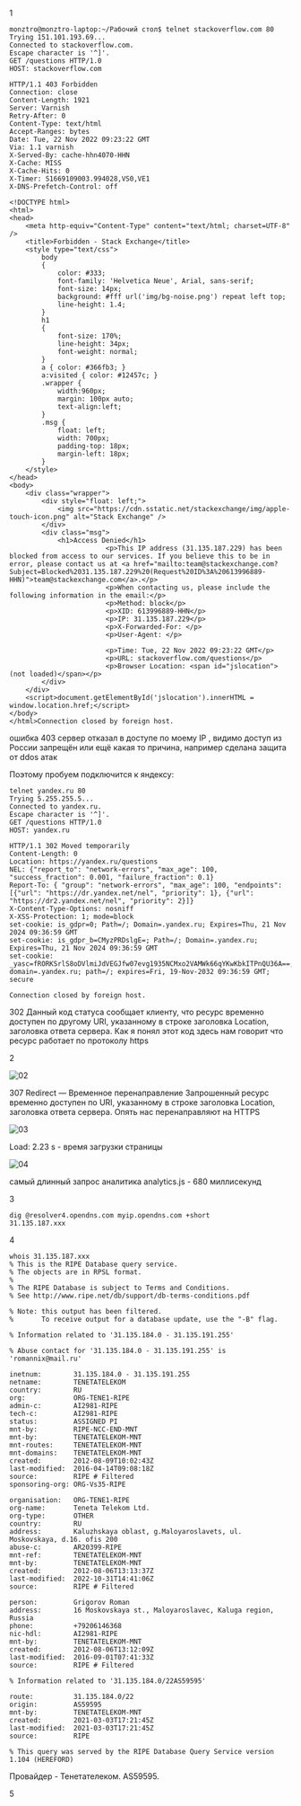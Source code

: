 1

```
monztro@monztro-laptop:~/Рабочий стол$ telnet stackoverflow.com 80
Trying 151.101.193.69...
Connected to stackoverflow.com.
Escape character is '^]'.
GET /questions HTTP/1.0
HOST: stackoverflow.com

HTTP/1.1 403 Forbidden
Connection: close
Content-Length: 1921
Server: Varnish
Retry-After: 0
Content-Type: text/html
Accept-Ranges: bytes
Date: Tue, 22 Nov 2022 09:23:22 GMT
Via: 1.1 varnish
X-Served-By: cache-hhn4070-HHN
X-Cache: MISS
X-Cache-Hits: 0
X-Timer: S1669109003.994028,VS0,VE1
X-DNS-Prefetch-Control: off

<!DOCTYPE html>
<html>
<head>
    <meta http-equiv="Content-Type" content="text/html; charset=UTF-8" />
    <title>Forbidden - Stack Exchange</title>
    <style type="text/css">
		body
		{
			color: #333;
			font-family: 'Helvetica Neue', Arial, sans-serif;
			font-size: 14px;
			background: #fff url('img/bg-noise.png') repeat left top;
			line-height: 1.4;
		}
		h1
		{
			font-size: 170%;
			line-height: 34px;
			font-weight: normal;
		}
		a { color: #366fb3; }
		a:visited { color: #12457c; }
		.wrapper {
			width:960px;
			margin: 100px auto;
			text-align:left;
		}
		.msg {
			float: left;
			width: 700px;
			padding-top: 18px;
			margin-left: 18px;
		}
    </style>
</head>
<body>
    <div class="wrapper">
		<div style="float: left;">
			<img src="https://cdn.sstatic.net/stackexchange/img/apple-touch-icon.png" alt="Stack Exchange" />
		</div>
		<div class="msg">
			<h1>Access Denied</h1>
                        <p>This IP address (31.135.187.229) has been blocked from access to our services. If you believe this to be in error, please contact us at <a href="mailto:team@stackexchange.com?Subject=Blocked%2031.135.187.229%20(Request%20ID%3A%20613996889-HHN)">team@stackexchange.com</a>.</p>
                        <p>When contacting us, please include the following information in the email:</p>
                        <p>Method: block</p>
                        <p>XID: 613996889-HHN</p>
                        <p>IP: 31.135.187.229</p>
                        <p>X-Forwarded-For: </p>
                        <p>User-Agent: </p>
                        
                        <p>Time: Tue, 22 Nov 2022 09:23:22 GMT</p>
                        <p>URL: stackoverflow.com/questions</p>
                        <p>Browser Location: <span id="jslocation">(not loaded)</span></p>
		</div>
	</div>
	<script>document.getElementById('jslocation').innerHTML = window.location.href;</script>
</body>
</html>Connection closed by foreign host.
```
ошибка 403 сервер отказал в доступе по моему IP , видимо доступ из России запрещён или ещё какая то причина, например сделана защита от ddos атак

Поэтому пробуем подключится к яндексу:
```
telnet yandex.ru 80
Trying 5.255.255.5...
Connected to yandex.ru.
Escape character is '^]'.
GET /questions HTTP/1.0
HOST: yandex.ru

HTTP/1.1 302 Moved temporarily
Content-Length: 0
Location: https://yandex.ru/questions
NEL: {"report_to": "network-errors", "max_age": 100, "success_fraction": 0.001, "failure_fraction": 0.1}
Report-To: { "group": "network-errors", "max_age": 100, "endpoints": [{"url": "https://dr.yandex.net/nel", "priority": 1}, {"url": "https://dr2.yandex.net/nel", "priority": 2}]}
X-Content-Type-Options: nosniff
X-XSS-Protection: 1; mode=block
set-cookie: is_gdpr=0; Path=/; Domain=.yandex.ru; Expires=Thu, 21 Nov 2024 09:36:59 GMT
set-cookie: is_gdpr_b=CMyzPRDslgE=; Path=/; Domain=.yandex.ru; Expires=Thu, 21 Nov 2024 09:36:59 GMT
set-cookie: _yasc=fRORKSrlS8oDVlmiJdVEGJfw07evg1935NCMxo2VAMWk66qYKwKbkITPnQU36A==; domain=.yandex.ru; path=/; expires=Fri, 19-Nov-2032 09:36:59 GMT; secure

Connection closed by foreign host.
```
302 Данный код статуса сообщает клиенту, что ресурс временно доступен по другому URI, указанному в строке заголовка Location, заголовка ответа сервера. Как я понял этот код здесь нам говорит что ресурс работает по протоколу https

2

![02](https://user-images.githubusercontent.com/105611781/203297325-4c27a232-8082-4b09-817d-a372eeb7b14f.png)

307 Redirect — Временное перенаправление
Запрошенный ресурс временно доступен по URI, указанному в строке заголовка Location, заголовка ответа сервера. Опять нас перенаправляют на HTTPS

![03](https://user-images.githubusercontent.com/105611781/203301379-f4ced7ce-7114-4025-8f2b-2d4a1b2f1695.png)

Load: 2.23 s - время загрузки страницы

![04](https://user-images.githubusercontent.com/105611781/203302845-38b9993c-6998-4979-9876-f37e8b0d87fb.png)

самый длинный запрос аналитика analytics.js - 680 миллисекунд

3

```
dig @resolver4.opendns.com myip.opendns.com +short
31.135.187.xxx
```
4

```
whois 31.135.187.xxx
% This is the RIPE Database query service.
% The objects are in RPSL format.
%
% The RIPE Database is subject to Terms and Conditions.
% See http://www.ripe.net/db/support/db-terms-conditions.pdf

% Note: this output has been filtered.
%       To receive output for a database update, use the "-B" flag.

% Information related to '31.135.184.0 - 31.135.191.255'

% Abuse contact for '31.135.184.0 - 31.135.191.255' is 'romannix@mail.ru'

inetnum:        31.135.184.0 - 31.135.191.255
netname:        TENETATELEKOM
country:        RU
org:            ORG-TENE1-RIPE
admin-c:        AI2981-RIPE
tech-c:         AI2981-RIPE
status:         ASSIGNED PI
mnt-by:         RIPE-NCC-END-MNT
mnt-by:         TENETATELEKOM-MNT
mnt-routes:     TENETATELEKOM-MNT
mnt-domains:    TENETATELEKOM-MNT
created:        2012-08-09T10:02:43Z
last-modified:  2016-04-14T09:08:18Z
source:         RIPE # Filtered
sponsoring-org: ORG-Vs35-RIPE

organisation:   ORG-TENE1-RIPE
org-name:       Teneta Telekom Ltd.
org-type:       OTHER
country:        RU
address:        Kaluzhskaya oblast, g.Maloyaroslavets, ul. Moskovskaya, d.16. ofis 200
abuse-c:        AR20399-RIPE
mnt-ref:        TENETATELEKOM-MNT
mnt-by:         TENETATELEKOM-MNT
created:        2012-08-06T13:13:37Z
last-modified:  2022-10-31T14:41:06Z
source:         RIPE # Filtered

person:         Grigorov Roman
address:        16 Moskovskaya st., Maloyaroslavec, Kaluga region, Russia
phone:          +79206146368
nic-hdl:        AI2981-RIPE
mnt-by:         TENETATELEKOM-MNT
created:        2012-08-06T13:12:09Z
last-modified:  2016-09-01T07:41:33Z
source:         RIPE # Filtered

% Information related to '31.135.184.0/22AS59595'

route:          31.135.184.0/22
origin:         AS59595
mnt-by:         TENETATELEKOM-MNT
created:        2021-03-03T17:21:45Z
last-modified:  2021-03-03T17:21:45Z
source:         RIPE

% This query was served by the RIPE Database Query Service version 1.104 (HEREFORD)
```

Провайдер - Тенетателеком. AS59595.

5

